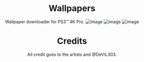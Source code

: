 <div align="center"> 

# Wallpapers
 Wallpaper downloader for PS3™ 4K Pro.
![image](https://user-images.githubusercontent.com/74815634/141284487-ad969bd6-424d-47d4-af3c-c3c496c47855.png)
![image](https://user-images.githubusercontent.com/74815634/141284518-6aabe592-e6fc-43ca-9b86-494450230d8c.png)
![image](https://user-images.githubusercontent.com/74815634/141284627-99e86860-5610-46d3-a58b-972347e3f2cd.png)

  # Credits
 All credit goes to the artists and @DeViL303.
</div>
